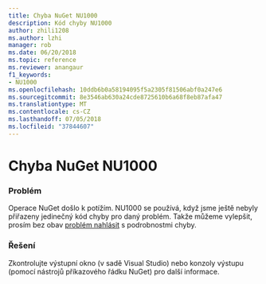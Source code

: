 ```yaml
---
title: Chyba NuGet NU1000
description: Kód chyby NU1000
author: zhili1208
ms.author: lzhi
manager: rob
ms.date: 06/20/2018
ms.topic: reference
ms.reviewer: anangaur
f1_keywords:
- NU1000
ms.openlocfilehash: 10ddb6b0a58194095f5a2305f81506abf0a247e6
ms.sourcegitcommit: 8e3546ab630a24cde8725610b6a68f8eb87afa47
ms.translationtype: MT
ms.contentlocale: cs-CZ
ms.lasthandoff: 07/05/2018
ms.locfileid: "37844607"
---
```

# <a name="nuget-error-nu1000"></a>Chyba NuGet NU1000

### <a name="issue"></a>Problém
Operace NuGet došlo k potížím. NU1000 se používá, když jsme ještě nebyly přiřazeny jedinečný kód chyby pro daný problém. Takže můžeme vylepšit, prosím bez obav [problém nahlásit](https://github.com/nuget/home/issues) s podrobnostmi chyby.

### <a name="solution"></a>Řešení
Zkontrolujte výstupní okno (v sadě Visual Studio) nebo konzoly výstupu (pomocí nástrojů příkazového řádku NuGet) pro další informace.
